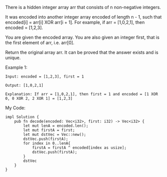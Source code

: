 There is a hidden integer array arr that consists of n non-negative integers.

It was encoded into another integer array encoded of length n - 1, such that encoded[i] = arr[i] XOR arr[i + 1]. For example, if arr = [1,0,2,1], then encoded = [1,2,3].

You are given the encoded array. You are also given an integer first, that is the first element of arr, i.e. arr[0].

Return the original array arr. It can be proved that the answer exists and is unique.

Example 1:

```
Input: encoded = [1,2,3], first = 1

Output: [1,0,2,1]

Explanation: If arr = [1,0,2,1], then first = 1 and encoded = [1 XOR 0, 0 XOR 2, 2 XOR 1] = [1,2,3]

```

My Code:

```
impl Solution {
    pub fn decode(encoded: Vec<i32>, first: i32) -> Vec<i32> {
        let mut lenA = encoded.len();
        let mut firstA = first;
        let mut dstVec = Vec::new();
        dstVec.push(firstA);
        for index in 0..lenA{
            firstA = firstA ^ encoded[index as usize];
            dstVec.push(firstA);
        }
        dstVec
    }
}

```
